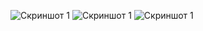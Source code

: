 ![Скриншот 1](https://ibb.co/0yMzZTNW)
![Скриншот 1](https://ibb.co/DPnTFB4j)
![Скриншот 1](https://ibb.co/4wY4QVQW)

